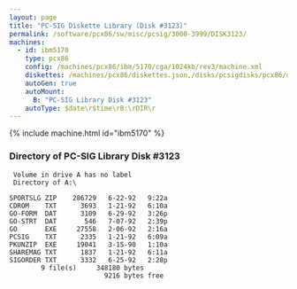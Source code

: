 ```yaml
---
layout: page
title: "PC-SIG Diskette Library (Disk #3123)"
permalink: /software/pcx86/sw/misc/pcsig/3000-3999/DISK3123/
machines:
  - id: ibm5170
    type: pcx86
    config: /machines/pcx86/ibm/5170/cga/1024kb/rev3/machine.xml
    diskettes: /machines/pcx86/diskettes.json,/disks/pcsigdisks/pcx86/diskettes.json
    autoGen: true
    autoMount:
      B: "PC-SIG Library Disk #3123"
    autoType: $date\r$time\rB:\rDIR\r
---
```


{% include machine.html id="ibm5170" %}

### Directory of PC-SIG Library Disk #3123

     Volume in drive A has no label
     Directory of A:\

    SPORTSLG ZIP    286729   6-22-92   9:22a
    CDROM    TXT      3693   1-21-92   6:10a
    GO-FORM  DAT      3109   6-29-92   3:26p
    GO-STRT  DAT       546   7-07-92   2:39p
    GO       EXE     27558   2-06-92   2:16a
    PCSIG    TXT      2335   1-21-92   6:09a
    PKUNZIP  EXE     19041   3-15-90   1:10a
    SHAREMAG TXT      1837   1-21-92   6:11a
    SIGORDER TXT      3332   6-25-92   2:28p
            9 file(s)     348180 bytes
                            9216 bytes free
